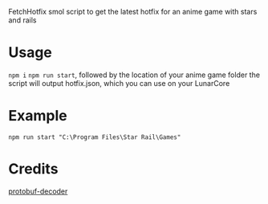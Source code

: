 FetchHotfix
 smol script to get the latest hotfix for an anime game with stars and rails

# Usage
 `npm i`
 `npm run start`, followed by the location of your anime game folder
 the script will output hotfix.json, which you can use on your LunarCore

# Example
 `npm run start "C:\Program Files\Star Rail\Games"`
 
# Credits
 [protobuf-decoder](https://github.com/good-tools/protobuf-decoder)
